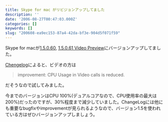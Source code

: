 ```yaml
---
title: Skype for mac がリビジョンアップしてました
description: ''
date: '2006-08-27T00:47:03.000Z'
categories: []
keywords: []
slug: "200608-ea9ec153-87a4-42da-bf3e-904d5f071f59"
---
```

Skype for macが[1.5.0.60](http://skype.com/intl/ja/download/skype/macosx/), [1.5.0.61 Video Preview](http://skype.com/intl/ja/download/skype/macosx/videopreview.html)にバージョンアップしてました。

[Chengelog](http://skype.com/download/skype/macosx/changelog.html)によると、ビデオの方は

> improvement: CPU Usage in Video calls is reduced.

だそうなので試してみました。

今までのバージョンはCPU 100%(デュアルコアなので、CPU使用率の最大は200%)だったのですが、30%程度まで減少していました。ChangeLogには他にも重要なbugfixやimprovementが見られるようなので、バージョン1.5を使われている方はぜひバージョンアップしましょう。